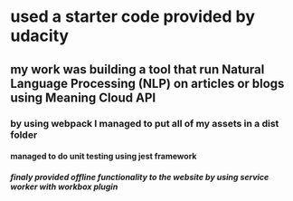 # used a starter code provided by udacity 

## my work was building a tool that run Natural Language Processing (NLP) on articles or blogs  using Meaning Cloud API 

### by using webpack I managed to put all of my assets in a dist folder 
 
#### managed to do unit testing using jest framework

##### finaly provided offline functionality to the website by using service worker with workbox plugin

